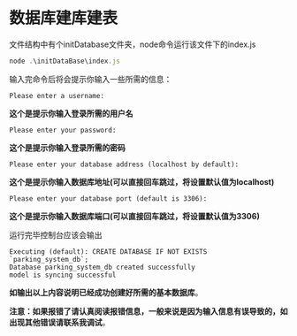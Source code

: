 # 数据库建库建表

文件结构中有个initDatabase文件夹，node命令运行该文件下的index.js

```javascript
node .\initDataBase\index.js
```

输入完命令后将会提示你输入一些所需的信息：

```shell
Please enter a username:
```

**这个是提示你输入登录所需的用户名**

```
Please enter your password:
```

**这个是提示你输入登录所需的密码**

```
Please enter your database address (localhost by default):
```

**这个是提示你输入数据库地址(可以直接回车跳过，将设置默认值为localhost)**

```
Please enter your database port (default is 3306):
```

**这个是提示你输入数据库端口(可以直接回车跳过，将设置默认值为3306)**

运行完毕控制台应该会输出

```shell
Executing (default): CREATE DATABASE IF NOT EXISTS `parking_system_db`;
Database parking_system_db created successfully
model is syncing successful
```

**如输出以上内容说明已经成功创建好所需的基本数据库**。



**注意：如果报错了请认真阅读报错信息，一般来说是因为输入信息有误导致的，如出现其他错误请联系我调试**。

